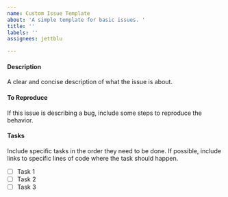 ```yaml
---
name: Custom Issue Template
about: 'A simple template for basic issues. '
title: ''
labels: ''
assignees: jettblu

---
```


#### Description
A clear and concise description of what the issue is about.

#### To Reproduce
If this issue is describing a bug, include some steps to reproduce the behavior.

#### Tasks
Include specific tasks in the order they need to be done. If possible, include links to specific lines of code where the task should happen.
- [ ] Task 1
- [ ] Task 2
- [ ] Task 3
